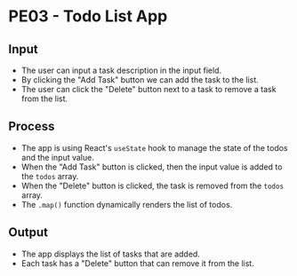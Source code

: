 # PE03 - Todo List App

## Input
- The user can input a task description in the input field.
- By clicking the "Add Task" button we can add the task to the list.
- The user can click the "Delete" button next to a task to remove a task from the list.

## Process
- The app is using React's `useState` hook to manage the state of the todos and the input value.
- When the "Add Task" button is clicked, then the input value is added to the `todos` array.
- When the "Delete" button is clicked, the task is removed from the `todos` array.
- The `.map()` function dynamically renders the list of todos.

## Output
- The app displays the list of tasks that are added.
- Each task has a "Delete" button that can remove it from the list.
